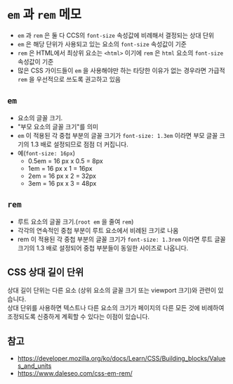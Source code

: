 # `em` 과 `rem` 메모
- `em` 과 `rem` 은 둘 다 CCS의 `font-size` 속성값에 비례해서 결정되는 상대 단위
- `em` 은 해당 단위가 사용되고 있는 요소의 `font-size` 속성값이 기준
- `rem` 은 HTML에서 최상위 요소는 `<html>` 이기에 `rem` 은 `html` 요소의 `font-size` 속성값이 기준
- 많은 CSS 가이드들이 `em` 을 사용해야만 하는 타당한 이유가 없는 경우라면 가급적 `rem` 을 우선적으로 쓰도록 권고하고 있음

## `em`
- 요소의 글꼴 크기.
- "부모 요소의 글꼴 크기"를 의미
- `em` 이 적용된 각 중첩 부분의 글꼴 크기가 `font-size: 1.3em` 이라면 부모 글꼴 크기의 1.3 배로 설정되므로 점점 더 커집니다.
- 예(`font-size: 16px`)
    - 0.5em = 16 px x 0.5 = 8px
    - 1em = 16 px x 1 = 16px
    - 2em = 16 px x 2 = 32px
    - 3em = 16 px x 3 = 48px

## `rem`
- 루트 요소의 글꼴 크기.(`root em` 을 줄여 `rem`)
- 각각의 연속적인 중첩 부분이 루트 요소에서 비례된 크기로 나옴
- rem 이 적용된 각 중첩 부분의 글꼴 크기가 `font-size: 1.3rem` 이라면 루트 글꼴 크기의 1.3 배로 설정되어 중첩 부분들이 동일한 사이즈로 나옵니다.

## CSS 상대 길이 단위
상대 길이 단위는 다른 요소 (상위 요소의 글꼴 크기 또는 viewport 크기)와 관련이 있습니다.  
상대 단위를 사용하면 텍스트나 다른 요소의 크기가 페이지의 다른 모든 것에 비례하여 조정되도록 신중하게 계획할 수 있다는 이점이 있습니다.

## 참고
- https://developer.mozilla.org/ko/docs/Learn/CSS/Building_blocks/Values_and_units
- https://www.daleseo.com/css-em-rem/
